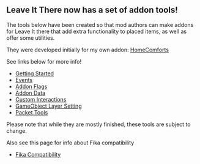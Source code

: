 ## Leave It There now has a set of addon tools!

The tools below have been created so that mod authors can make addons for Leave It there that add extra functionality to placed items, as well as offer some utilities.

They were developed initially for my own addon: [HomeComforts](https://github.com/Jehree/SPT-HomeComforts/tree/main)

See links below for more info!
* [Getting Started](https://github.com/Jehree/SPT-LeaveItThere/wiki/Addon-Tools-%7C-1.-Getting-Started)
* [Events](https://github.com/Jehree/SPT-LeaveItThere/wiki/Addon-Tools-%7C-2.-Events)
* [Addon Flags](https://github.com/Jehree/SPT-LeaveItThere/wiki/Addon-Tools-%7C-3.-Addon-Flags)
* [Addon Data](https://github.com/Jehree/SPT-LeaveItThere/wiki/Addon-Tools-%7C-4.-Addon-Data)
* [Custom Interactions](https://github.com/Jehree/SPT-LeaveItThere/wiki/Addon-Tools-%7C-5.-Custom-Interactions)
* [GameObject Layer Setting](https://github.com/Jehree/SPT-LeaveItThere/wiki/Addon-Tools-%7C-6.-GameObject-Layer-Setting)
* [Packet Tools](https://github.com/Jehree/SPT-LeaveItThere/wiki/Addon-Tools-%7C-7.-Packet-Tools)

Please note that while they are mostly finished, these tools are subject to change.

Also see this page for info about Fika compatibility
* [Fika Compatibility](https://github.com/Jehree/SPT-LeaveItThere/wiki/Fika-Compatibility)
